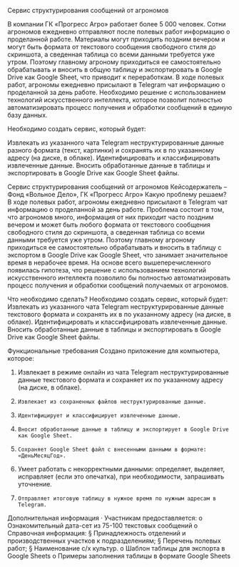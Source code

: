 Сервис структурирования сообщений от агрономов

В компании ГК «Прогресс Агро» работает более 5 000 человек. Сотни агрономов ежедневно отправляют после полевых работ информацию о проделанной работе. Материалы могут приходить поздним вечером и могут быть формата от текстового сообщения свободного стиля до скриншота, а сведенная таблица со всеми данными требуется уже утром. Поэтому главному агроному приходиться ее самостоятельно обрабатывать и вносить в общую таблицу и экспортировать в Google Drive как Google Sheet, что приводит к переработкам.
В ходе полевых работ, агрономы ежедневно присылают в Telegram чат информацию о проделанной за день работе. Необходимо решение с использованием технологий искусственного интеллекта, которое позволит полностью автоматизировать процесс получения и обработки сообщений в единую базу данных.

Необходимо создать сервис, который будет:

Извлекать из указанного чата Telegram неструктурированные данные разного формата (текст, картинки) и сохранять их в по указанному адресу (на диске, в облаке).
Идентифицировать и классифицировать извлеченные данные.
Вносить обработанные данные в таблицы и экспортировать в Google Drive как Google Sheet файлы.


Сервис структурирования сообщений от агрономов
Кейсодержатель – Фонд «Вольное Дело», ГК «Прогресс Агро»
Какую проблему решаем?
В ходе полевых работ, агрономы ежедневно присылают в Telegram чат информацию о проделанной за день работе.
Проблема состоит в том, что агрономов много, информация от них приходит часто поздним вечером и может быть любого формата от текстового сообщения свободного стиля до скриншота, а сведенная таблица со всеми данными требуется уже утром. Поэтому главному агроному приходиться ее самостоятельно обрабатывать и вносить в таблицу с экспортом в Google Drive как Google Sheet, что занимает значительное время в нерабочее время.
На основе всего вышеперечисленного появилась гипотеза, что решение с использованием технологий искусственного интеллекта позволило бы полностью автоматизировать процесс получения и обработки сообщений получаемых от агрономов.
 
Что необходимо сделать?
Необходимо создать сервис, который будет:
Извлекать из указанного чата Telegram неструктурированные данные текстового формата и сохранять их в по указанному адресу (на диске, в облаке).
Идентифицировать и классифицировать извлеченные данные. 
Вносить обработанные данные в таблицы и экспортировать в Google Drive как Google Sheet файлы.
 
Функциональные требования
Создано приложение для компьютера, которое:
1.  Извлекает в режиме онлайн из чата Telegram неструктурированные данные текстового формата и сохраняет их по указанному адресу (на диске, в облаке).
2.     Извлекает из сохраненных файлов неструктурированные данные.
3.     Идентифицирует и классифицирует извлеченные данные.
4.     Вносит обработанные данные в таблицу и экспортирует в Google Drive как Google Sheet.
5.     Сохраняет Google Sheet файл с внесенными данными в формате: «ДеньМесяцГод».
6.  Умеет работать с некорректными данными: определяет, выделяет, исправляет (если это опечатка), при необходимости, запрашивать уточнение.
7.     Отправляет итоговую таблицу в нужное время по нужным адресам в Telegram.
 
Дополнительная информация
·       Участникам предоставляется:
o   Ознакомительный дата-сет из 75-100 текстовых сообщений
o   Справочная информация:
§  Принадлежность отделений и производственных участков к подразделениям;
§  Перечень полевых работ;
§  Наименование с/х культур.
o   Шаблон таблицы для экспорта в Google Sheets
o   Примеры заполнения таблицы в формате Google Sheets